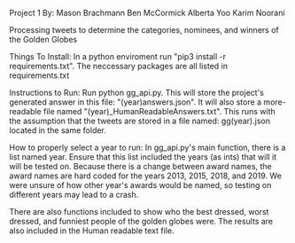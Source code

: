 Project 1
By:
Mason Brachmann
Ben McCormick
Alberta Yoo
Karim Noorani

Processing tweets to determine the categories, nominees, and winners of the Golden Globes


Things To Install:
In a python enviroment run "pip3 install -r requirements.txt".  The neccessary packages are all listed in requirements.txt

Instructions to Run:
Run python gg_api.py.  This will store the project's generated answer in this file: "(year)answers.json".  It will also store a more-readable file named "(year)_HumanReadableAnswers.txt".
This runs with the assumption that the tweets are stored in a file named: gg(year).json located in the same folder.


How to properly select a year to run:
In gg_api.py's main function, there is a list named year.  Ensure that this list included the years (as ints) that will it will be tested on.
Because there is a change between award names, the award names are hard coded for the years 2013, 2015, 2018, and 2019.  We were unsure of how other year's awards would be named, so testing on different years may lead to a crash.

There are also functions included to show who the best dressed, worst dressed, and funniest people of the golden globes were.  The results are also included in the Human readable text file.